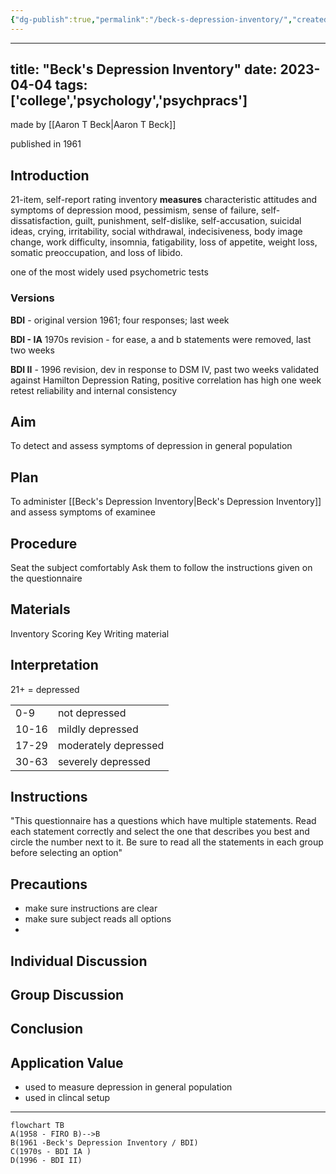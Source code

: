 ```yaml
---
{"dg-publish":true,"permalink":"/beck-s-depression-inventory/","created":"","updated":""}
---
```



---
title: "Beck's Depression Inventory"
date: 2023-04-04
tags: ['college','psychology','psychpracs']
---


made by [[Aaron T Beck\|Aaron T Beck]]

published in 1961


## Introduction
21-item, self-report rating inventory 
**measures** characteristic attitudes and symptoms of depression
mood, pessimism, sense of failure, self-dissatisfaction, guilt, punishment, self-dislike, self-accusation, suicidal ideas, crying, irritability, social withdrawal, indecisiveness, body image change, work difficulty, insomnia, fatigability, loss of appetite, weight loss, somatic preoccupation, and loss of libido.

one of the most widely used psychometric tests

### Versions 
**BDI** - original version 1961; four responses; last week

**BDI - IA** 1970s revision  - for ease, a and b statements were removed, last two weeks

**BDI II** - 1996 revision, dev in response to DSM IV, past two weeks 
validated against Hamilton Depression Rating, positive correlation 
has high one week retest reliability and internal consistency

## Aim 
To detect and assess symptoms of depression in general population
## Plan
To administer [[Beck's Depression Inventory\|Beck's Depression Inventory]] and assess symptoms of examinee
## Procedure
Seat the subject comfortably
Ask them to follow the instructions given on the questionnaire 
## Materials 
Inventory 
Scoring Key
Writing material 
## Interpretation
21+ = depressed

| | |
|---|---|
|0-9 | not depressed |
|10-16 | mildly depressed |
|17-29 | moderately depressed |
| 30-63 | severely depressed |



## Instructions 
"This questionnaire has a questions which have multiple statements. Read each statement correctly and select the one that describes you best and circle the number next to it. Be sure to read all the statements in each group before selecting an option"

## Precautions
- make sure instructions are clear 
- make sure subject reads all options 
- 
## Individual Discussion

## Group Discussion

## Conclusion

## Application Value
- used to measure depression in general population 
- used in clincal setup

---

```mermaid
flowchart TB
A(1958 - FIRO B)-->B
B(1961 -Beck's Depression Inventory / BDI)
C(1970s - BDI IA )
D(1996 - BDI II)
```
